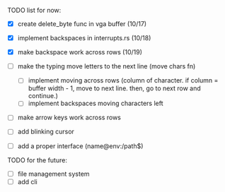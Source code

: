 TODO list for now:

- [x] create delete_byte func in vga buffer (10/17)
- [x] implement backspaces in interrupts.rs (10/18)
- [x] make backspace work across rows (10/19)
- [ ] make the typing move letters to the next line (move chars fn)
    - [ ] implement moving across rows (column of character. if column = buffer width - 1, move to next line. then, go to next row and continue.)
    - [ ] implement backspaces moving characters left
- [ ] make arrow keys work across rows
- [ ] add blinking cursor
- [ ] add a proper interface (name@env:/path$)


TODO for the future:
- [ ] file management system
- [ ] add cli